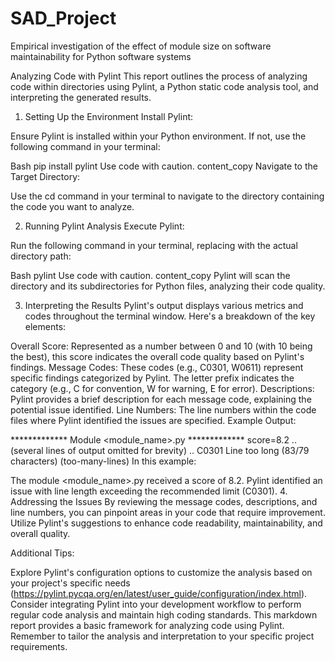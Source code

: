 # SAD_Project
Empirical investigation of the effect of module size on software maintainability for Python software systems

Analyzing Code with Pylint
This report outlines the process of analyzing code within directories using Pylint, a Python static code analysis tool, and interpreting the generated results.

1. Setting Up the Environment
Install Pylint:

Ensure Pylint is installed within your Python environment. If not, use the following command in your terminal:

Bash
pip install pylint
Use code with caution.
content_copy
Navigate to the Target Directory:

Use the cd command in your terminal to navigate to the directory containing the code you want to analyze.

2. Running Pylint Analysis
Execute Pylint:

Run the following command in your terminal, replacing <directory> with the actual directory path:

Bash
pylint <directory>
Use code with caution.
content_copy
Pylint will scan the directory and its subdirectories for Python files, analyzing their code quality.

3. Interpreting the Results
Pylint's output displays various metrics and codes throughout the terminal window. Here's a breakdown of the key elements:

Overall Score: Represented as a number between 0 and 10 (with 10 being the best), this score indicates the overall code quality based on Pylint's findings.
Message Codes: These codes (e.g., C0301, W0611) represent specific findings categorized by Pylint. The letter prefix indicates the category (e.g., C for convention, W for warning, E for error).
Descriptions: Pylint provides a brief description for each message code, explaining the potential issue identified.
Line Numbers: The line numbers within the code files where Pylint identified the issues are specified.
Example Output:

************* Module <module_name>.py
************* score=8.2
.. (several lines of output omitted for brevity) ..
C0301  Line too long (83/79 characters) (too-many-lines)
In this example:

The module <module_name>.py received a score of 8.2.
Pylint identified an issue with line length exceeding the recommended limit (C0301).
4. Addressing the Issues
By reviewing the message codes, descriptions, and line numbers, you can pinpoint areas in your code that require improvement. Utilize Pylint's suggestions to enhance code readability, maintainability, and overall quality.

Additional Tips:

Explore Pylint's configuration options to customize the analysis based on your project's specific needs (https://pylint.pycqa.org/en/latest/user_guide/configuration/index.html).
Consider integrating Pylint into your development workflow to perform regular code analysis and maintain high coding standards.
This markdown report provides a basic framework for analyzing code using Pylint. Remember to tailor the analysis and interpretation to your specific project requirements.